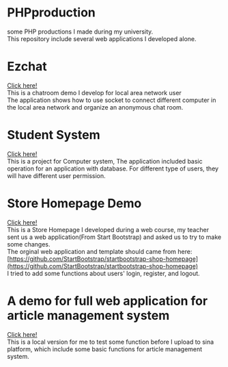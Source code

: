 # PHPproduction
some PHP productions I made during my university.   
This repository include several web applications I developed alone.   

# Ezchat   
[Click here!](./ezchat)   
This is a chatroom demo I develop for local area network user   
The application shows how to use socket to connect different computer in the local area network and organize an anonymous chat room.   

# Student System   
[Click here!](./studentsystem)   
This is a project for Computer system, 
The application included basic operation for an application with database. For different type of users, they will have different user permission.

# Store Homepage Demo   
[Click here!](./mydemo_v1)   
This is a Store Homepage I developed during a web course, my teacher sent us a web application(From Start Bootstrap) and asked us to try to make some changes.   
The orginal web application and template should came from here:[https://github.com/StartBootstrap/startbootstrap-shop-homepage](https://github.com/StartBootstrap/startbootstrap-shop-homepage)   
I tried to add some functions about users' login, register, and logout.   

# A demo for full web application for article management system   
[Click here!](./PHPdemo)   
This is a local version for me to test some function before I upload to sina platform, which include some basic functions for article management system.   
